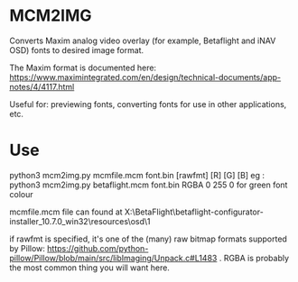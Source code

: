 # MCM2IMG

Converts Maxim analog video overlay (for example, Betaflight and iNAV OSD) fonts to desired image format.

The Maxim format is documented here: https://www.maximintegrated.com/en/design/technical-documents/app-notes/4/4117.html

Useful for: previewing fonts, converting fonts for use in other applications, etc.

# Use

python3 mcm2img.py mcmfile.mcm font.bin [rawfmt] [R] [G] [B]
eg : python3 mcm2img.py betaflight.mcm font.bin RGBA 0 255 0 for green font colour

mcmfile.mcm file can found at
X:\BetaFlight\betaflight-configurator-installer_10.7.0_win32\resources\osd\1


if rawfmt is specified, it's one of the (many) raw bitmap formats supported by Pillow: https://github.com/python-pillow/Pillow/blob/main/src/libImaging/Unpack.c#L1483 . RGBA is probably the most common thing you will want here.
